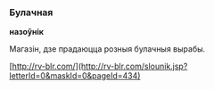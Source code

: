 ### Булачная
**назоўнік**

Магазін, дзе прадаюцца розныя булачныя вырабы.

<a rel="author">[http://rv-blr.com/](http://rv-blr.com/slounik.jsp?letterId=0&maskId=0&pageId=434)</a>
